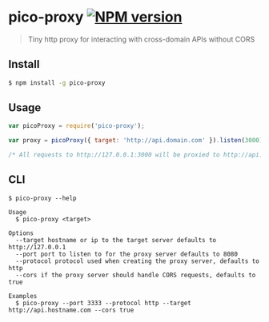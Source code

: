 # pico-proxy [![NPM version][npm-image]][npm-url]
> Tiny http proxy for interacting with cross-domain APIs without CORS


## Install

```sh
$ npm install -g pico-proxy
```


## Usage

```js
var picoProxy = require('pico-proxy');

var proxy = picoProxy({ target: 'http://api.domain.com' }).listen(3000);

/* All requests to http://127.0.0.1:3000 will be proxied to http://api.domain.com */
```

## CLI

```
$ pico-proxy --help                    

Usage
  $ pico-proxy <target>

Options
  --target hostname or ip to the target server defaults to http://127.0.0.1
  --port port to listen to for the proxy server defaults to 8080
  --protocol protocol used when creating the proxy server, defaults to http
  --cors if the proxy server should handle CORS requests, defaults to true

Examples
  $ pico-proxy --port 3333 --protocol http --target http://api.hostname.com --cors true
```
[npm-image]: https://badge.fury.io/js/pico-proxy.svg
[npm-url]: https://npmjs.org/package/pico-proxy
